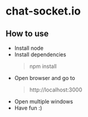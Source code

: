 # chat-socket.io

## How to use

- Install node
- Install dependencies
	>npm install
- Open browser and go to 
	> http://localhost:3000
- Open multiple windows
- Have fun :)
